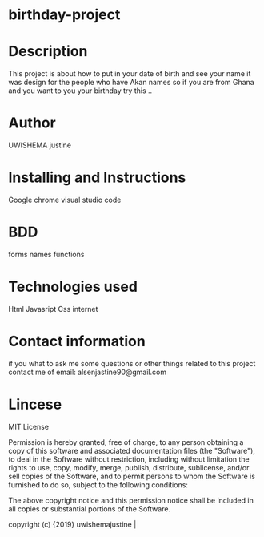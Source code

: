 # birthday-project

<h1>Description</h1>
This project is about how to put in your date of birth and see your name it was design for the people who have Akan names so if you are from Ghana and you want to you your birthday try this ..
<h1>Author</h1>
UWISHEMA justine

<h1>Installing and Instructions</h1> 
Google chrome
visual studio code



<h1>BDD</h1>
forms
names
functions 

<h1>Technologies used</h1>
Html
Javasript
Css
internet

<h1>Contact information</h1>
if you what to ask me some questions or other things related to this project contact me of email: alsenjastine90@gmail.com

<h1>Lincese</h1>

MIT License

Permission is hereby granted, free of charge, to any person obtaining a copy of this software and associated documentation files (the "Software"), to deal in the Software without restriction, including without limitation the rights to use, copy, modify, merge, publish, distribute, sublicense, and/or sell copies of the Software, and to permit persons to whom the Software is furnished to do so, subject to the following conditions:

The above copyright notice and this permission notice shall be included in all copies or substantial portions of the Software.


copyright (c) {2019} uwishemajustine |
